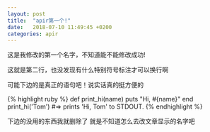 ```yaml
---
layout: post
title:  "apir第一个!"
date:   2018-07-10 11:49:45 +0200
categories: apir
---
```

这是我修改的第一个名字，不知道能不能修改成功!

这就是第二行，也没发现有什么特别符号标注才可以换行啊

可能下边的是真正的语句吧！说实话真的挺方便的

{% highlight ruby %}
def print_hi(name)
  puts "Hi, #{name}"
end
print_hi('Tom')
#=> prints 'Hi, Tom' to STDOUT.
{% endhighlight %}

下边的没用的东西我就删除了   就是不知道怎么去改文章显示的名字吧
